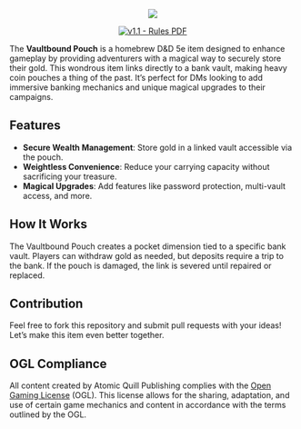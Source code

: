 <p align="center"><img src="https://i.imgur.com/5P8YXoH.png"></p>
<p align="center"><a href="https://drive.google.com/file/d/12u-9qStf84S4r6v08gCP8VfeiRRM7qiZ/view?usp=drive_link"><img src="https://img.shields.io/badge/v0.1-Rules_PDF-057031?style=for-the-badge&logo=googledrive&logoColor=ffffff" alt="v1.1 - Rules PDF"></a></p>


The **Vaultbound Pouch** is a homebrew D&D 5e item designed to enhance gameplay by providing adventurers with a magical way to securely store their gold. This wondrous item links directly to a bank vault, making heavy coin pouches a thing of the past. It’s perfect for DMs looking to add immersive banking mechanics and unique magical upgrades to their campaigns.

## Features
- **Secure Wealth Management**: Store gold in a linked vault accessible via the pouch.
- **Weightless Convenience**: Reduce your carrying capacity without sacrificing your treasure.
- **Magical Upgrades**: Add features like password protection, multi-vault access, and more.

## How It Works
The Vaultbound Pouch creates a pocket dimension tied to a specific bank vault. Players can withdraw gold as needed, but deposits require a trip to the bank. If the pouch is damaged, the link is severed until repaired or replaced.

## Contribution
Feel free to fork this repository and submit pull requests with your ideas! Let’s make this item even better together.

## OGL Compliance
All content created by Atomic Quill Publishing complies with the [Open Gaming License](https://github.com/AtomicQuillPublishing/Vaultboun-pouch/blob/main/ogl.md) (OGL). This license allows for the sharing, adaptation, and use of certain game mechanics and content in accordance with the terms outlined by the OGL.

